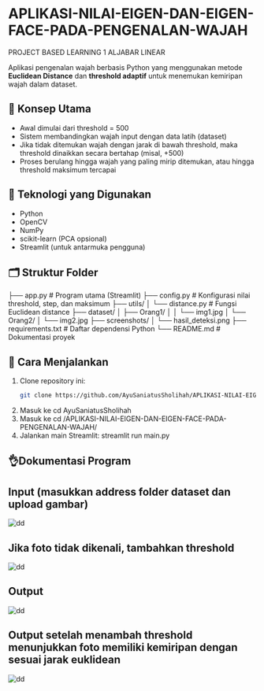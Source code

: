 # APLIKASI-NILAI-EIGEN-DAN-EIGEN-FACE-PADA-PENGENALAN-WAJAH
PROJECT BASED LEARNING 1 ALJABAR LINEAR


Aplikasi pengenalan wajah berbasis Python yang menggunakan metode **Euclidean Distance** dan **threshold adaptif** untuk menemukan kemiripan wajah dalam dataset.

## 📌 Konsep Utama

- Awal dimulai dari threshold = 500
- Sistem membandingkan wajah input dengan data latih (dataset)
- Jika tidak ditemukan wajah dengan jarak di bawah threshold, maka threshold dinaikkan secara bertahap (misal, +500)
- Proses berulang hingga wajah yang paling mirip ditemukan, atau hingga threshold maksimum tercapai

## 🧠 Teknologi yang Digunakan

- Python
- OpenCV
- NumPy
- scikit-learn (PCA opsional)
- Streamlit (untuk antarmuka pengguna)

## 🗂️ Struktur Folder
├── app.py # Program utama (Streamlit)
├── config.py # Konfigurasi nilai threshold, step, dan maksimum
├── utils/
│ └── distance.py # Fungsi Euclidean distance
├── dataset/
│ ├── Orang1/
│ │ └── img1.jpg
│ └── Orang2/
│ └── img2.jpg
├── screenshots/
│ └── hasil_deteksi.png
├── requirements.txt # Daftar dependensi Python
└── README.md # Dokumentasi proyek

## 🚀 Cara Menjalankan
1. Clone repository ini:
   ```bash
   git clone https://github.com/AyuSaniatusSholihah/APLIKASI-NILAI-EIGEN-DAN-EIGEN-FACE-PADA-PENGENALAN-WAJAH.git

2. Masuk ke 
    cd AyuSaniatusSholihah
3. Masuk ke
    cd /APLIKASI-NILAI-EIGEN-DAN-EIGEN-FACE-PADA-PENGENALAN-WAJAH/
4. Jalankan main Streamlit: 
    streamlit run main.py

## 👌Dokumentasi Program
## Input (masukkan address folder dataset dan upload gambar)
![dd](img/2.png)

## Jika foto tidak dikenali, tambahkan threshold
![dd](img/3.png)

## Output 
![dd](img/1.png)

## Output setelah menambah threshold menunjukkan foto memiliki kemiripan dengan sesuai jarak euklidean 
![dd](img/4.png)

    